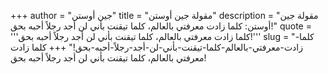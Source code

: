 +++
author = "جين أوستن"
title = "مقولة جين أوستن"
description = "مقولة جين أوستن: كلما زادت معرفتي بالعالم، كلما تيقنت بأني لن أجد رجلاً أحبه بحق!"
quote = '''كلما زادت معرفتي بالعالم، كلما تيقنت بأني لن أجد رجلاً أحبه بحق!''' 
slug = "كلما-زادت-معرفتي-بالعالم-كلما-تيقنت-بأني-لن-أجد-رجلاً-أحبه-بحق!"
+++
كلما زادت معرفتي بالعالم، كلما تيقنت بأني لن أجد رجلاً أحبه بحق!
